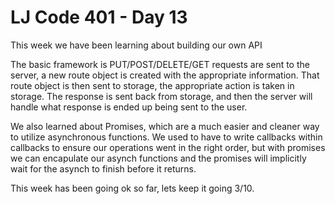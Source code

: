 # LJ Code 401 - Day 13

This week we have been learning about building our own API

The basic framework is PUT/POST/DELETE/GET requests are sent to the server, a new route object is created with the appropriate information. That route object is then sent to storage, the appropriate action is taken in storage. The response is sent back from storage, and then the server will handle what response is ended up being sent to the user. 

We also learned about Promises, which are a much easier and cleaner way to utilize asynchronous functions. We used to have to write callbacks within callbacks to ensure our operations went in the right order, but with promises we can encapulate our asynch functions and the promises will implicitly wait for the asynch to finish before it returns. 

This week has been going ok so far, lets keep it going 3/10.